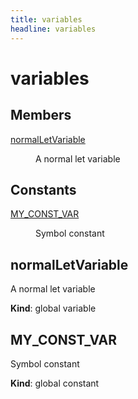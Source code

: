 ```yaml
---
title: variables
headline: variables
---
```


# variables

## Members

<dl>
<dt><a href="#normalLetVariable">normalLetVariable</a></dt>
<dd><p>A normal let variable</p>
</dd>
</dl>

## Constants

<dl>
<dt><a href="#MY_CONST_VAR">MY_CONST_VAR</a></dt>
<dd><p>Symbol constant</p>
</dd>
</dl>

<a name="normalLetVariable"></a>

## normalLetVariable
A normal let variable

**Kind**: global variable  
<a name="MY_CONST_VAR"></a>

## MY\_CONST\_VAR
Symbol constant

**Kind**: global constant  
